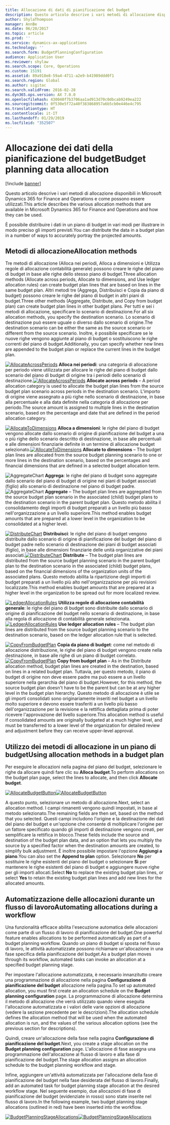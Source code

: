 ```yaml
---
title: Allocazione di dati di pianificazione del budget
description: Questo articolo descrive i vari metodi di allocazione disponibili in Microsoft Dynamics 365 for Finance and Operations e come possono essere utilizzati.
author: ShylaThompson
manager: AnnBe
ms.date: 06/20/2017
ms.topic: article
ms.prod: ''
ms.service: dynamics-ax-applications
ms.technology: ''
ms.search.form: BudgetPlanningConfiguration
audience: Application User
ms.reviewer: shylaw
ms.search.scope: Core, Operations
ms.custom: 15191
ms.assetid: 89a918e8-59a4-4711-a2e9-b41989ddd0f1
ms.search.region: Global
ms.author: sigitac
ms.search.validFrom: 2016-02-28
ms.dyn365.ops.version: AX 7.0.0
ms.openlocfilehash: 430040f7b3706aa1ad913d70c0dbcab9249ea222
ms.sourcegitcommit: 0f530e5f72a40f383868957a6b5cb0e446e4c795
ms.translationtype: HT
ms.contentlocale: it-IT
ms.lasthandoff: 01/29/2019
ms.locfileid: "352507"
---
```

# <a name="budget-planning-data-allocation"></a><span data-ttu-id="6c499-103">Allocazione dei dati della pianificazione del budget</span><span class="sxs-lookup"><span data-stu-id="6c499-103">Budget planning data allocation</span></span>

[!include [banner](../includes/banner.md)]

<span data-ttu-id="6c499-104">Questo articolo descrive i vari metodi di allocazione disponibili in Microsoft Dynamics 365 for Finance and Operations e come possono essere utilizzati.</span><span class="sxs-lookup"><span data-stu-id="6c499-104">This article describes the various allocation methods that are available in Microsoft Dynamics 365 for Finance and Operations and how they can be used.</span></span>  

<span data-ttu-id="6c499-105">È possibile distribuire i dati in un piano di budget in vari modi per illustrare in modo preciso gli importi previsti.</span><span class="sxs-lookup"><span data-stu-id="6c499-105">You can distribute the data in a budget plan in a number of ways to accurately portray the projected amounts.</span></span>

## <a name="allocation-methods"></a><span data-ttu-id="6c499-106">Metodi di allocazione</span><span class="sxs-lookup"><span data-stu-id="6c499-106">Allocation methods</span></span>
<span data-ttu-id="6c499-107">Tre metodi di allocazione (Alloca nei periodi, Alloca a dimensioni e Utilizza regole di allocazione contabilità generale) possono creare le righe del piano di budget in base alle righe dello stesso piano di budget.</span><span class="sxs-lookup"><span data-stu-id="6c499-107">Three allocation methods (Allocate across periods, Allocate to dimensions, and Use ledger allocation rules) can create budget plan lines that are based on lines in the same budget plan.</span></span> <span data-ttu-id="6c499-108">Altri metodi tre (Aggrega, Distribuisci e Copia da piano di budget) possono creare le righe del piano di budget in altri piani di budget.</span><span class="sxs-lookup"><span data-stu-id="6c499-108">Three other methods (Aggregate, Distribute, and Copy from budget plan) can create budget plan lines in other budget plans.</span></span> <span data-ttu-id="6c499-109">Per tutti e sei i metodi di allocazione, specificare lo scenario di destinazione.</span><span class="sxs-lookup"><span data-stu-id="6c499-109">For all six allocation methods, you specify the destination scenario.</span></span> <span data-ttu-id="6c499-110">Lo scenario di destinazione può essere uguale o diverso dallo scenario di origine.</span><span class="sxs-lookup"><span data-stu-id="6c499-110">The destination scenario can be either the same as the source scenario or different from the source scenario.</span></span> <span data-ttu-id="6c499-111">Inoltre, è possibile specificare se le nuove righe vengono aggiunte al piano di budget o sostituiscono le righe correnti del piano di budget.</span><span class="sxs-lookup"><span data-stu-id="6c499-111">Additionally, you can specify whether new lines are appended to the budget plan or replace the current lines in the budget plan.</span></span>

<span data-ttu-id="6c499-112">[![AllocateAcrossPeriods](./media/allocateacrossperiods-300x259.png)](./media/allocateacrossperiods.png)
**Alloca nei periodi**: una categoria di allocazione per periodo viene utilizzata per allocare le righe del piano di budget dallo scenario del piano di budget di origine tra i periodi dello scenario di destinazione.</span><span class="sxs-lookup"><span data-stu-id="6c499-112">[![AllocateAcrossPeriods](./media/allocateacrossperiods-300x259.png)](./media/allocateacrossperiods.png)
**Allocate across periods** – A period allocation category is used to allocate the budget plan lines from the source budget plan scenario across periods in the destination scenario.</span></span> <span data-ttu-id="6c499-113">L'importo di origine viene assegnato a più righe nello scenario di destinazione, in base alla percentuale e alla data definite nella categoria di allocazione per periodo.</span><span class="sxs-lookup"><span data-stu-id="6c499-113">The source amount is assigned to multiple lines in the destination scenario, based on the percentage and date that are defined in the period allocation category.</span></span>         

<span data-ttu-id="6c499-114">[![AllocateToDimensions](./media/allocatetodimensions.jpg)](./media/allocatetodimensions.jpg)
**Alloca a dimensioni**: le righe del piano di budget vengono allocate dallo scenario di origine di pianificazione del budget a una o più righe dello scenario descritto di destinazione, in base alle percentuali e alle dimensioni finanziarie definite in un termine di allocazione budget selezionato.</span><span class="sxs-lookup"><span data-stu-id="6c499-114">[![AllocateToDimensions](./media/allocatetodimensions.jpg)](./media/allocatetodimensions.jpg)
**Allocate to dimensions** – The budget plan lines are allocated from the source budget planning scenario to one or more lines in the destination scenario, based on the percentages and financial dimensions that are defined in a selected budget allocation term.</span></span>           

<span data-ttu-id="6c499-115">![AggregateChart](./media/aggregatechart-300x230.png)
**Aggrega**: le righe del piano di budget sono aggregate dallo scenario del piano di budget di origine nei piani di budget associati (figlio) allo scenario di destinazione nel piano di budget padre.</span><span class="sxs-lookup"><span data-stu-id="6c499-115">![AggregateChart](./media/aggregatechart-300x230.png)
**Aggregate** – The budget plan lines are aggregated from the source budget plan scenario in the associated (child) budget plans to the destination scenario in the parent budget plan.</span></span> <span data-ttu-id="6c499-116">Questo metodo abilita il consolidamento degli importi di budget preparati a un livello più basso nell'organizzazione a un livello superiore.</span><span class="sxs-lookup"><span data-stu-id="6c499-116">This method enables budget amounts that are prepared at a lower level in the organization to be consolidated at a higher level.</span></span>          

<span data-ttu-id="6c499-117">[![DistributeChart](./media/distributechart-300x230.png)](./media/distributechart.png)
**Distribuisci**: le righe del piano di budget vengono distribuite dallo scenario di origine di pianificazione del budget del piano di budget padre nello scenario di destinazione dei piani di budget associati (figlio), in base alle dimensioni finanziarie delle unità organizzative dei piani associati.</span><span class="sxs-lookup"><span data-stu-id="6c499-117">[![DistributeChart](./media/distributechart-300x230.png)](./media/distributechart.png)
**Distribute** – The budget plan lines are distributed from the source budget planning scenario in the parent budget plan to the destination scenario in the associated (child) budget plans, based on the financial dimensions of the organization units of the associated plans.</span></span> <span data-ttu-id="6c499-118">Questo metodo abilita la ripartizione degli importi di budget preparati a un livello più alto nell'organizzazione per più revisioni localizzate.</span><span class="sxs-lookup"><span data-stu-id="6c499-118">This method enables budget amounts that are prepared at a higher level in the organization to be spread out for more localized review.</span></span>           

<span data-ttu-id="6c499-119">[![LedgerAllocationRules](./media/ledgerallocationrules-300x202.png)](./media/ledgerallocationrules.png)
**Utilizza regole di allocazione contabilità generale**: le righe del piano di budget sono distribuite dallo scenario di origine di pianificazione del budget nello scenario di destinazione, in base alla regola di allocazione di contabilità generale selezionata.</span><span class="sxs-lookup"><span data-stu-id="6c499-119">[![LedgerAllocationRules](./media/ledgerallocationrules-300x202.png)](./media/ledgerallocationrules.png)
**Use ledger allocation rules** – The budget plan lines are distributed from the source budget planning scenario to the destination scenario, based on the ledger allocation rule that is selected.</span></span> 

<span data-ttu-id="6c499-120">[![CopyFromBudgetPlan](./media/copyfrombudgetplan-187x300.png)](./media/copyfrombudgetplan.png)
**Copia da piano di budget**: come nel metodo di allocazione distribuzione, le righe del piano di budget vengono create nella destinazione, in base alle righe di un piano di budget correlato.</span><span class="sxs-lookup"><span data-stu-id="6c499-120">[![CopyFromBudgetPlan](./media/copyfrombudgetplan-187x300.png)](./media/copyfrombudgetplan.png)
**Copy from budget plan** – As in the Distribute allocation method, budget plan lines are created in the destination, based on lines in a related budget plan.</span></span> <span data-ttu-id="6c499-121">Tuttavia, per questo metodo, il piano di budget di origine non deve essere padre ma può essere a un livello superiore nella gerarchia del piano di budget.</span><span class="sxs-lookup"><span data-stu-id="6c499-121">However, for this method, the source budget plan doesn't have to be the parent but can be at any higher level in the budget plan hierarchy.</span></span> <span data-ttu-id="6c499-122">Questo metodo di allocazione è utile se gli importi consolidati sono originariamente inseriti nel budget a un livello molto superiore e devono essere trasferiti a un livello più basso dell'organizzazione per la revisione e la rettifica dettagliata prima di poter ricevere l'approvazione del livello superiore.</span><span class="sxs-lookup"><span data-stu-id="6c499-122">This allocation method is useful if consolidated amounts are originally budgeted at a much higher level, and must be transferred to a lower level of the organization for detailed review and adjustment before they can receive upper-level approval.</span></span>          

## <a name="using-allocation-methods-in-a-budget-plan"></a><span data-ttu-id="6c499-123">Utilizzo dei metodi di allocazione in un piano di budget</span><span class="sxs-lookup"><span data-stu-id="6c499-123">Using allocation methods in a budget plan</span></span>
<span data-ttu-id="6c499-124">Per eseguire le allocazioni nella pagina del piano del budget, selezionare le righe da allocare quindi fare clic su **Alloca budget**.</span><span class="sxs-lookup"><span data-stu-id="6c499-124">To perform allocations on the budget plan page, select the lines to allocate, and then click **Allocate budget**.</span></span>

<span data-ttu-id="6c499-125">[![AllocateBudgetButton](./media/allocatebudgetbutton-300x84.png)](./media/allocatebudgetbutton.png)</span><span class="sxs-lookup"><span data-stu-id="6c499-125">[![AllocateBudgetButton](./media/allocatebudgetbutton-300x84.png)](./media/allocatebudgetbutton.png)</span></span> 

<span data-ttu-id="6c499-126">A questo punto, selezionare un metodo di allocazione.</span><span class="sxs-lookup"><span data-stu-id="6c499-126">Next, select an allocation method.</span></span> <span data-ttu-id="6c499-127">I campi rimanenti vengono quindi impostati, in base al metodo selezionato.</span><span class="sxs-lookup"><span data-stu-id="6c499-127">The remaining fields are then set, based on the method that you selected.</span></span> <span data-ttu-id="6c499-128">Questi campi includono l'origine e la destinazione dei dati del piano del budget e un'opzione che consente di moltiplicare l'origine per un fattore specificato quando gli importi di destinazione vengono creati, per semplificare la rettifica in blocco.</span><span class="sxs-lookup"><span data-stu-id="6c499-128">These fields include the source and destination of the budget plan data, and an option that lets you multiply the source by a specified factor when the destination amounts are created, to simplify bulk adjustment.</span></span> <span data-ttu-id="6c499-129">È inoltre possibile impostare l'opzione **Aggiungi a piano**.</span><span class="sxs-lookup"><span data-stu-id="6c499-129">You can also set the **Append to plan** option.</span></span> <span data-ttu-id="6c499-130">Selezionare **No** per sostituire le righe esistenti del piano del budget o selezionare **Sì** per mantenere le righe esistenti del piano di budget e aggiungere nuove righe per gli importi allocati.</span><span class="sxs-lookup"><span data-stu-id="6c499-130">Select **No** to replace the existing budget plan lines, or select **Yes** to retain the existing budget plan lines and add new lines for the allocated amounts.</span></span>

## <a name="automating-allocations-during-a-workflow"></a><span data-ttu-id="6c499-131">Automatizzazione delle allocazioni durante un flusso di lavoro</span><span class="sxs-lookup"><span data-stu-id="6c499-131">Automating allocations during a workflow</span></span>
<span data-ttu-id="6c499-132">Una funzionalità efficace abilita l'esecuzione automatica delle allocazioni come parte di un flusso di lavoro di pianificazione del budget.</span><span class="sxs-lookup"><span data-stu-id="6c499-132">One powerful feature enables allocations to be performed automatically as part of a budget planning workflow.</span></span> <span data-ttu-id="6c499-133">Quando un piano di budget si sposta nel flusso di lavoro, le attività automatizzate possono richiamare un'allocazione in una fase specifica della pianificazione del budget.</span><span class="sxs-lookup"><span data-stu-id="6c499-133">As a budget plan moves through its workflow, automated tasks can invoke an allocation at a specified budget planning stage.</span></span> 

<span data-ttu-id="6c499-134">Per impostare l'allocazione automatizzata, è necessario innanzitutto creare una programmazione di allocazione nella pagina **Configurazione di pianificazione del budget** allocazione nella pagina.</span><span class="sxs-lookup"><span data-stu-id="6c499-134">To set up automated allocation, you must first create an allocation schedule on the **Budget planning configuration** page.</span></span> <span data-ttu-id="6c499-135">La programmazione di allocazione determina il metodo di allocazione che verrà utilizzato quando viene eseguita l'allocazione automatizzata e i valori delle varie opzioni di allocazione (vedere la sezione precedente per le descrizioni).</span><span class="sxs-lookup"><span data-stu-id="6c499-135">The allocation schedule defines the allocation method that will be used when the automated allocation is run, and the values of the various allocation options (see the previous section for descriptions).</span></span> 

<span data-ttu-id="6c499-136">Quindi, creare un'allocazione della fase nella pagina **Configurazione di pianificazione del budget**.</span><span class="sxs-lookup"><span data-stu-id="6c499-136">Next, you create a stage allocation on the **Budget planning configuration** page.</span></span> <span data-ttu-id="6c499-137">L'allocazione di fase assegna una programmazione dell'allocazione al flusso di lavoro e alla fase di pianificazione del budget.</span><span class="sxs-lookup"><span data-stu-id="6c499-137">The stage allocation assigns an allocation schedule to the budget planning workflow and stage.</span></span> 

<span data-ttu-id="6c499-138">Infine, aggiungere un'attività automatizzata per l'allocazione della fase di pianificazione del budget nella fase desiderata del flusso di lavoro.</span><span class="sxs-lookup"><span data-stu-id="6c499-138">Finally, add an automated task for budget planning stage allocation at the desired workflow stage.</span></span> <span data-ttu-id="6c499-139">Nel seguente esempio, due allocazioni di fase di pianificazione del budget (evidenziate in rosso) sono state inserite nel flusso di lavoro.</span><span class="sxs-lookup"><span data-stu-id="6c499-139">In the following example, two budget planning stage allocations (outlined in red) have been inserted into the workflow.</span></span>

<span data-ttu-id="6c499-140">[![BudgetPlanningStageAllocations](./media/budgetplanningstageallocations-300x300.png)](./media/budgetplanningstageallocations.png)</span><span class="sxs-lookup"><span data-stu-id="6c499-140">[![BudgetPlanningStageAllocations](./media/budgetplanningstageallocations-300x300.png)](./media/budgetplanningstageallocations.png)</span></span>



